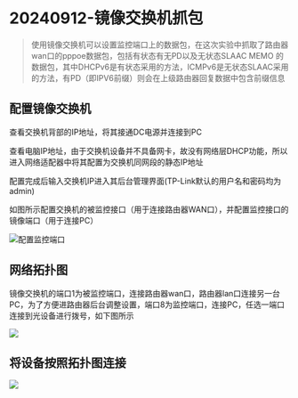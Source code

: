 # 20240912-镜像交换机抓包

>使用镜像交换机可以设置监控端口上的数据包，在这次实验中抓取了路由器wan口的pppoe数据包，包括有状态有无PD以及无状态SLAAC MEMO 的数据包，其中DHCPv6是有状态采用的方法，ICMPv6是无状态SLAAC采用的方法，有PD（即IPV6前缀）则会在上级路由器回复数据中包含前缀信息

## 配置镜像交换机

查看交换机背部的IP地址，将其接通DC电源并连接到PC

查看电脑IP地址，由于交换机设备并不具备网卡，故没有网络层DHCP功能，所以进入网络适配器中将其配置为交换机同网段的静态IP地址

配置完成后输入交换机IP进入其后台管理界面(TP-Link默认的用户名和密码均为admin)

如图所示配置交换机的被监控接口（用于连接路由器WAN口），并配置监控接口的镜像端口（用于连接PC）


![配置监控端口](https://image-host.pages.dev/learn/2024_09_20_202409201007616.png)

## 网络拓扑图

镜像交换机的端口1为被监控端口，连接路由器wan口，路由器lan口连接另一台PC，为了方便进路由器后台调整设置，端口8为监控端口，连接PC，任选一端口连接到光设备进行拨号，如下图所示

![](https://image-host.pages.dev/learn/2024_09_20_202409201020561.png)

## 将设备按照拓扑图连接

![](https://image-host.pages.dev/learn/2024_09_20_202409201024458.png)